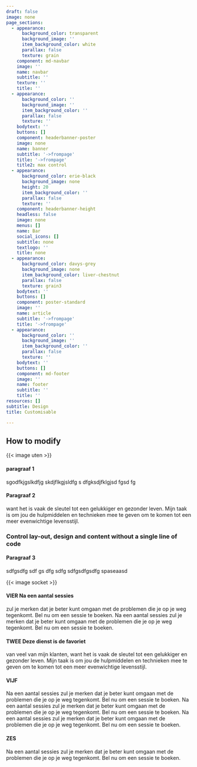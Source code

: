 ```yaml
---
draft: false
image: none
page_sections:
  - appearance:
      background_color: transparent
      background_image: ''
      item_background_color: white
      parallax: false
      texture: grain
    component: md-navbar
    image: ''
    name: navbar
    subtitle: ''
    texture: ''
    title: ''
  - appearance:
      background_color: ''
      background_image: ''
      item_background_color: ''
      parallax: false
      texture: ''
    bodytext: ''
    buttons: []
    component: headerbanner-poster
    image: none
    name: banner
    subtitle: '->frompage'
    title: '->frompage'
    title2: max control
  - appearance:
      background_color: erie-black
      background_image: none
      height: 20
      item_background_color: ''
      parallax: false
      texture: ''
    component: headerbanner-height
    headless: false
    image: none
    menus: []
    name: Bar
    social_icons: []
    subtitle: none
    textlogo: ''
    title: none
  - appearance:
      background_color: davys-grey
      background_image: none
      item_background_color: liver-chestnut
      parallax: false
      texture: grain3
    bodytext: ''
    buttons: []
    component: poster-standard
    image: ''
    name: article
    subtitle: '->frompage'
    title: '->frompage'
  - appearance:
      background_color: ''
      background_image: ''
      item_background_color: ''
      parallax: false
      texture: ''
    bodytext: ''
    buttons: []
    component: md-footer
    image: ''
    name: footer
    subtitle: ''
    title: ''
resources: []
subtitle: Design
title: Customisable

---
```



 ##  How to modify
{{< image uten >}}

#### paragraaf 1
sgodfkjgslkdfjg
skdjflkgjsldfg
s
dfgksdjfklgjsd
fgsd
fg

#### Paragraaf 2
want het is vaak de sleutel tot een gelukkiger en gezonder leven. Mijn taak is om jou de hulpmiddelen en technieken mee te geven om te komen tot een meer evenwichtige levensstijl.

### Control lay-out, design and content without a single line of code

#### Paragraaf 3
sdfgsdfg
sdf
gs
dfg
sdfg
sdfgsdfgsdfg
spaseaasd

{{< image socket >}}

#### VIER Na een aantal sessies
zul je merken dat je beter kunt omgaan met de problemen die je op je weg tegenkomt. Bel nu om een sessie te boeken.
Na een aantal sessies zul je merken dat je beter kunt omgaan met de problemen die je op je weg tegenkomt. Bel nu om een sessie te boeken.

#### TWEE Deze dienst is de favoriet
van veel van mijn klanten, want het is vaak de sleutel tot een gelukkiger en gezonder leven. Mijn taak is om jou de hulpmiddelen en technieken mee te geven om te komen tot een meer evenwichtige levensstijl.

#### VIJF
Na een aantal sessies zul je merken dat je beter kunt omgaan met de problemen die je op je weg tegenkomt. Bel nu om een sessie te boeken.
Na een aantal sessies zul je merken dat je beter kunt omgaan met de problemen die je op je weg tegenkomt. Bel nu om een sessie te boeken.
Na een aantal sessies zul je merken dat je beter kunt omgaan met de problemen die je op je weg tegenkomt. Bel nu om een sessie te boeken.

#### ZES
Na een aantal sessies zul je merken dat je beter kunt omgaan met de problemen die je op je weg tegenkomt. Bel nu om een sessie te boeken.
